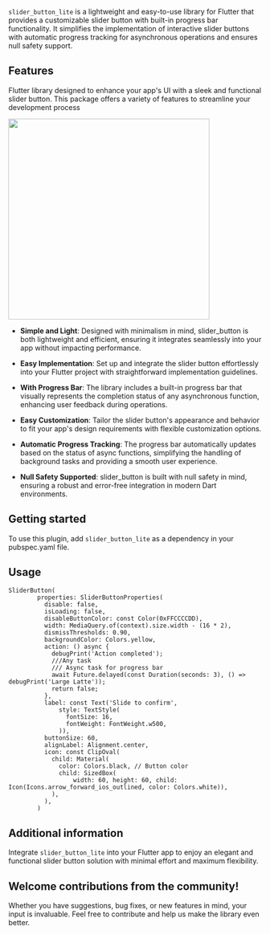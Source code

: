 <!--
This README describes the package. If you publish this package to pub.dev,
this README's contents appear on the landing page for your package.

For information about how to write a good package README, see the guide for
[writing package pages](https://dart.dev/guides/libraries/writing-package-pages).

For general information about developing packages, see the Dart guide for
[creating packages](https://dart.dev/guides/libraries/create-library-packages)
and the Flutter guide for
[developing packages and plugins](https://flutter.dev/developing-packages).
-->

`slider_button_lite` is a lightweight and easy-to-use library for Flutter that provides a
customizable slider button with built-in progress bar functionality. It simplifies the
implementation of interactive slider buttons with automatic progress tracking for asynchronous
operations and ensures null safety support.

## Features

Flutter library designed to enhance your app's UI with a sleek and functional slider button. This
package offers a variety of features to streamline your development process

<img src="https://github.com/user-attachments/assets/ea5fd97b-4203-47da-bd5c-9a75796ad922" width="400px">

* **Simple and Light**: Designed with minimalism in mind, slider_button is both lightweight and efficient,
ensuring it integrates seamlessly into your app without impacting performance.

* **Easy Implementation**: Set up and integrate the slider button effortlessly into your Flutter project
with straightforward implementation guidelines.

* **With Progress Bar**: The library includes a built-in progress bar that visually represents the
completion status of any asynchronous function, enhancing user feedback during operations.

* **Easy Customization**: Tailor the slider button's appearance and behavior to fit your app's design
requirements with flexible customization options.

* **Automatic Progress Tracking**: The progress bar automatically updates based on the status of async
functions, simplifying the handling of background tasks and providing a smooth user experience.

* **Null Safety Supported**: slider_button is built with null safety in mind, ensuring a robust and
error-free integration in modern Dart environments.

## Getting started

To use this plugin, add `slider_button_lite` as a dependency in your pubspec.yaml file.

## Usage

```
SliderButton(
        properties: SliderButtonProperties(
          disable: false,
          isLoading: false,
          disableButtonColor: const Color(0xFFCCCCDD),
          width: MediaQuery.of(context).size.width - (16 * 2),
          dismissThresholds: 0.90,
          backgroundColor: Colors.yellow,
          action: () async {
            debugPrint('Action completed');
            ///Any task
            /// Async task for progress bar
            await Future.delayed(const Duration(seconds: 3), () => debugPrint('Large Latte'));
            return false;
          },
          label: const Text('Slide to confirm',
              style: TextStyle(
                fontSize: 16,
                fontWeight: FontWeight.w500,
              )),
          buttonSize: 60,
          alignLabel: Alignment.center,
          icon: const ClipOval(
            child: Material(
              color: Colors.black, // Button color
              child: SizedBox(
                  width: 60, height: 60, child: Icon(Icons.arrow_forward_ios_outlined, color: Colors.white)),
            ),
          ),
        )
```

## Additional information

Integrate `slider_button_lite` into your Flutter app to enjoy an elegant and functional slider button solution with minimal effort and maximum flexibility.

## Welcome contributions from the community!

Whether you have suggestions, bug fixes, or new features in mind, your input is invaluable. Feel free to contribute and help us make the library even better.
